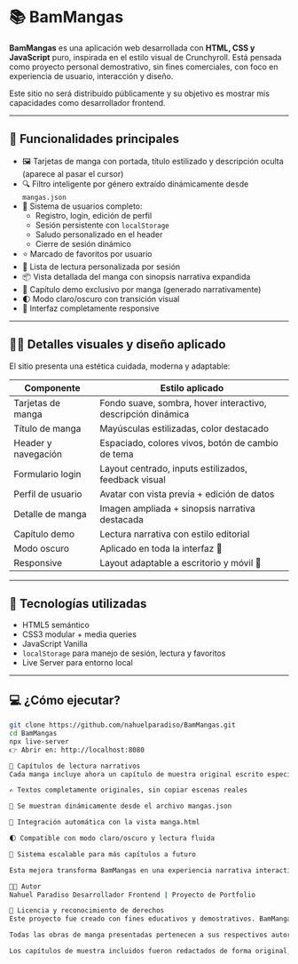 # 📚 BamMangas

**BamMangas** es una aplicación web desarrollada con **HTML, CSS y JavaScript** puro, inspirada en el estilo visual de Crunchyroll. Está pensada como proyecto personal demostrativo, sin fines comerciales, con foco en experiencia de usuario, interacción y diseño.

Este sitio no será distribuido públicamente y su objetivo es mostrar mis capacidades como desarrollador frontend.

---

## 🚀 Funcionalidades principales

- 🖼️ Tarjetas de manga con portada, título estilizado y descripción oculta (aparece al pasar el cursor)
- 🔍 Filtro inteligente por género extraído dinámicamente desde `mangas.json`
- 🔐 Sistema de usuarios completo:
  - Registro, login, edición de perfil
  - Sesión persistente con `localStorage`
  - Saludo personalizado en el header
  - Cierre de sesión dinámico
- ⭐ Marcado de favoritos por usuario
- 📖 Lista de lectura personalizada por sesión
- 📦 Vista detallada del manga con sinopsis narrativa expandida
- 📖 Capítulo demo exclusivo por manga (generado narrativamente)
- 🌓 Modo claro/oscuro con transición visual
- 📱 Interfaz completamente responsive

---

## 🧑‍🎨 Detalles visuales y diseño aplicado

El sitio presenta una estética cuidada, moderna y adaptable:

| Componente             | Estilo aplicado                                              |
|------------------------|--------------------------------------------------------------|
| Tarjetas de manga      | Fondo suave, sombra, hover interactivo, descripción dinámica |
| Título de manga        | Mayúsculas estilizadas, color destacado                      |
| Header y navegación    | Espaciado, colores vivos, botón de cambio de tema            |
| Formulario login       | Layout centrado, inputs estilizados, feedback visual         |
| Perfil de usuario      | Avatar con vista previa + edición de datos                   |
| Detalle de manga       | Imagen ampliada + sinopsis narrativa destacada               |
| Capítulo demo          | Lectura narrativa con estilo editorial                       |
| Modo oscuro            | Aplicado en toda la interfaz 📘                              |
| Responsive             | Layout adaptable a escritorio y móvil 📱                     |

---

## 🧠 Tecnologías utilizadas

- HTML5 semántico
- CSS3 modular + media queries
- JavaScript Vanilla
- `localStorage` para manejo de sesión, lectura y favoritos
- Live Server para entorno local

---

## 💻 ¿Cómo ejecutar?

```bash
git clone https://github.com/nahuelparadiso/BamMangas.git
cd BamMangas
npx live-server
👉 Abrir en: http://localhost:8080

📖 Capítulos de lectura narrativos
Cada manga incluye ahora un capítulo de muestra original escrito especialmente para el proyecto. Estos capítulos fueron diseñados como previews ficticias, inspiradas en el estilo de cada obra, pero respetando totalmente los derechos de autor.

✍️ Textos completamente originales, sin copiar escenas reales

📘 Se muestran dinámicamente desde el archivo mangas.json

🔄 Integración automática con la vista manga.html

🌓 Compatible con modo claro/oscuro y lectura fluida

🧠 Sistema escalable para más capítulos a futuro

Esta mejora transforma BamMangas en una experiencia narrativa interactiva, ideal para demostrar creatividad, manejo de datos y diseño de interfaz.

👨‍💻 Autor
Nahuel Paradiso Desarrollador Frontend | Proyecto de Portfolio

📜 Licencia y reconocimiento de derechos
Este proyecto fue creado con fines educativos y demostrativos. BamMangas no tiene fines comerciales ni será distribuido públicamente.

Todas las obras de manga presentadas pertenecen a sus respectivos autores y editoriales. Este sitio no posee derechos sobre el contenido original y respeta la propiedad intelectual.

Los capítulos de muestra incluidos fueron redactados de forma original, sin reproducir escenas oficiales, y se utilizan únicamente como parte de un portfolio personal.
